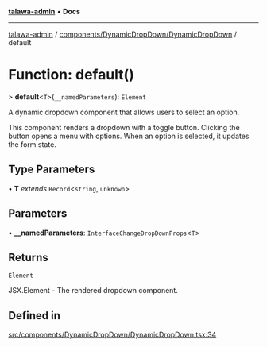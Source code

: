 [**talawa-admin**](../../../../README.md) • **Docs**

***

[talawa-admin](../../../../modules.md) / [components/DynamicDropDown/DynamicDropDown](../README.md) / default

# Function: default()

\> **default**\<`T`\>(`__namedParameters`): `Element`

A dynamic dropdown component that allows users to select an option.

This component renders a dropdown with a toggle button. Clicking the button
opens a menu with options. When an option is selected, it updates the form state.

## Type Parameters

• **T** *extends* `Record`\<`string`, `unknown`\>

## Parameters

• **\_\_namedParameters**: `InterfaceChangeDropDownProps`\<`T`\>

## Returns

`Element`

JSX.Element - The rendered dropdown component.

## Defined in

[src/components/DynamicDropDown/DynamicDropDown.tsx:34](https://github.com/PalisadoesFoundation/talawa-admin/blob/7a991b3aa824070bd53d6367f1ce7f072321af88/src/components/DynamicDropDown/DynamicDropDown.tsx#L34)
